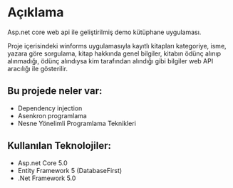 # Açıklama
Asp.net core web api ile geliştirilmiş demo kütüphane uygulaması.

Proje içerisindeki winforms uygulamasıyla kayıtlı kitapları kategoriye, isme, yazara göre sorgulama, kitap hakkında genel bilgiler, kitabın ödünç alınıp alınmadığı, ödünç alındıysa kim tarafından alındığı gibi bilgiler web API aracılığı ile gösterilir.

## Bu projede neler var:

* Dependency injection
* Asenkron programlama
* Nesne Yönelimli Programlama Teknikleri

## Kullanılan Teknolojiler:
* Asp.net Core 5.0
* Entity Framework 5 (DatabaseFirst)
* .Net Framework 5.0
